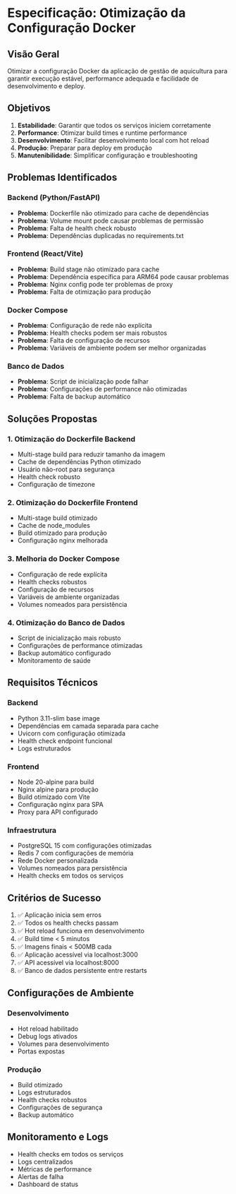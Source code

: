 # Especificação: Otimização da Configuração Docker

## Visão Geral
Otimizar a configuração Docker da aplicação de gestão de aquicultura para garantir execução estável, performance adequada e facilidade de desenvolvimento e deploy.

## Objetivos
1. **Estabilidade**: Garantir que todos os serviços iniciem corretamente
2. **Performance**: Otimizar build times e runtime performance
3. **Desenvolvimento**: Facilitar desenvolvimento local com hot reload
4. **Produção**: Preparar para deploy em produção
5. **Manutenibilidade**: Simplificar configuração e troubleshooting

## Problemas Identificados

### Backend (Python/FastAPI)
- **Problema**: Dockerfile não otimizado para cache de dependências
- **Problema**: Volume mount pode causar problemas de permissão
- **Problema**: Falta de health check robusto
- **Problema**: Dependências duplicadas no requirements.txt

### Frontend (React/Vite)
- **Problema**: Build stage não otimizado para cache
- **Problema**: Dependência específica para ARM64 pode causar problemas
- **Problema**: Nginx config pode ter problemas de proxy
- **Problema**: Falta de otimização para produção

### Docker Compose
- **Problema**: Configuração de rede não explícita
- **Problema**: Health checks podem ser mais robustos
- **Problema**: Falta de configuração de recursos
- **Problema**: Variáveis de ambiente podem ser melhor organizadas

### Banco de Dados
- **Problema**: Script de inicialização pode falhar
- **Problema**: Configurações de performance não otimizadas
- **Problema**: Falta de backup automático

## Soluções Propostas

### 1. Otimização do Dockerfile Backend
- Multi-stage build para reduzir tamanho da imagem
- Cache de dependências Python otimizado
- Usuário não-root para segurança
- Health check robusto
- Configuração de timezone

### 2. Otimização do Dockerfile Frontend
- Multi-stage build otimizado
- Cache de node_modules
- Build otimizado para produção
- Configuração nginx melhorada

### 3. Melhoria do Docker Compose
- Configuração de rede explícita
- Health checks robustos
- Configuração de recursos
- Variáveis de ambiente organizadas
- Volumes nomeados para persistência

### 4. Otimização do Banco de Dados
- Script de inicialização mais robusto
- Configurações de performance otimizadas
- Backup automático configurado
- Monitoramento de saúde

## Requisitos Técnicos

### Backend
- Python 3.11-slim base image
- Dependências em camada separada para cache
- Uvicorn com configuração otimizada
- Health check endpoint funcional
- Logs estruturados

### Frontend
- Node 20-alpine para build
- Nginx alpine para produção
- Build otimizado com Vite
- Configuração nginx para SPA
- Proxy para API configurado

### Infraestrutura
- PostgreSQL 15 com configurações otimizadas
- Redis 7 com configurações de memória
- Rede Docker personalizada
- Volumes nomeados para persistência
- Health checks em todos os serviços

## Critérios de Sucesso
1. ✅ Aplicação inicia sem erros
2. ✅ Todos os health checks passam
3. ✅ Hot reload funciona em desenvolvimento
4. ✅ Build time < 5 minutos
5. ✅ Imagens finais < 500MB cada
6. ✅ Aplicação acessível via localhost:3000
7. ✅ API acessível via localhost:8000
8. ✅ Banco de dados persistente entre restarts

## Configurações de Ambiente

### Desenvolvimento
- Hot reload habilitado
- Debug logs ativados
- Volumes para desenvolvimento
- Portas expostas

### Produção
- Build otimizado
- Logs estruturados
- Health checks robustos
- Configurações de segurança
- Backup automático

## Monitoramento e Logs
- Health checks em todos os serviços
- Logs centralizados
- Métricas de performance
- Alertas de falha
- Dashboard de status
